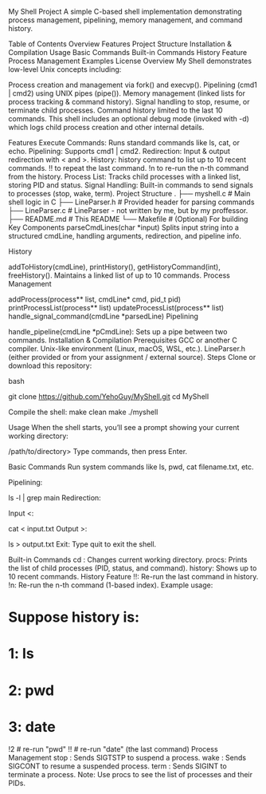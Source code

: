 My Shell Project
A simple C-based shell implementation demonstrating process management, pipelining, memory management, and command history.

Table of Contents
Overview
Features
Project Structure
Installation & Compilation
Usage
Basic Commands
Built-in Commands
History Feature
Process Management
Examples
License
Overview
My Shell demonstrates low-level Unix concepts including:

Process creation and management via fork() and execvp().
Pipelining (cmd1 | cmd2) using UNIX pipes (pipe()).
Memory management (linked lists for process tracking & command history).
Signal handling to stop, resume, or terminate child processes.
Command history limited to the last 10 commands.
This shell includes an optional debug mode (invoked with -d) which logs child process creation and other internal details.

Features
Execute Commands: Runs standard commands like ls, cat, or echo.
Pipelining: Supports cmd1 | cmd2.
Redirection: Input & output redirection with < and >.
History:
history command to list up to 10 recent commands.
!! to repeat the last command.
!n to re-run the n-th command from the history.
Process List: Tracks child processes with a linked list, storing PID and status.
Signal Handling: Built-in commands to send signals to processes (stop, wake, term).
Project Structure
.
├── myshell.c             # Main shell logic in C
├── LineParser.h       # Provided header for parsing commands
├── LineParser.c       # LineParser - not written by me, but by my proffessor.
├── README.md          # This README
└── Makefile           # (Optional) For building
Key Components
parseCmdLines(char *input)
Splits input string into a structured cmdLine, handling arguments, redirection, and pipeline info.

History

addToHistory(cmdLine), printHistory(), getHistoryCommand(int), freeHistory().
Maintains a linked list of up to 10 commands.
Process Management

addProcess(process** list, cmdLine* cmd, pid_t pid)
printProcessList(process** list)
updateProcessList(process** list)
handle_signal_command(cmdLine *parsedLine)
Pipelining

handle_pipeline(cmdLine *pCmdLine): Sets up a pipe between two commands.
Installation & Compilation
Prerequisites
GCC or another C compiler.
Unix-like environment (Linux, macOS, WSL, etc.).
LineParser.h (either provided or from your assignment / external source).
Steps
Clone or download this repository:

bash

git clone https://github.com/YehoGuy/MyShell.git
cd MyShell

Compile the shell:
make clean
make
./myshell

Usage
When the shell starts, you’ll see a prompt showing your current working directory:

/path/to/directory> 
Type commands, then press Enter.

Basic Commands
Run system commands like ls, pwd, cat filename.txt, etc.

Pipelining:

ls -l | grep main
Redirection:

Input <:

cat < input.txt
Output >:

ls > output.txt
Exit:
Type quit to exit the shell.

Built-in Commands
cd <directory>: Changes current working directory.
procs: Prints the list of child processes (PID, status, and command).
history: Shows up to 10 recent commands.
History Feature
!!: Re-run the last command in history.
!n: Re-run the n-th command (1-based index).
Example usage:

# Suppose history is:
# 1: ls
# 2: pwd
# 3: date
!2   # re-run "pwd"
!!   # re-run "date" (the last command)
Process Management
stop <PID>: Sends SIGTSTP to suspend a process.
wake <PID>: Sends SIGCONT to resume a suspended process.
term <PID>: Sends SIGINT to terminate a process.
Note: Use procs to see the list of processes and their PIDs.